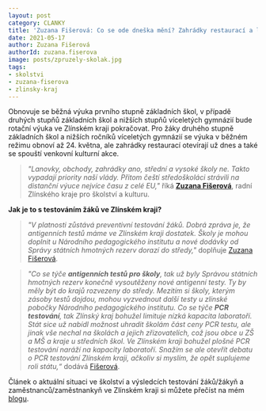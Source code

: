 ```yaml
---
layout: post
category: CLANKY
title: 'Zuzana Fišerová: Co se ode dneška mění? Zahrádky restaurací a lanovky otevřeny, střední a vysoké školy ne'
date: 2021-05-17
author: Zuzana Fišerová
authorId: zuzana.fiserova
image: posts/zpruzely-skolak.jpg
tags: 
- skolstvi
- zuzana-fiserova
- zlinsky-kraj
---
```


Obnovuje se běžná výuka prvního stupně základních škol, v případě druhých stupňů základních škol a nižších stupňů víceletých gymnázií bude rotační výuka ve Zlínském kraji pokračovat. Pro žáky druhého stupně základních škol a nižších ročníků víceletých gymnázií se výuka v běžném režimu obnoví až 24. května, ale zahrádky restaurací otevírají už dnes a také se spouští venkovní kulturní akce.

> *"Lanovky, obchody, zahrádky ano, střední a vysoké školy ne. Takto vypadají priority naší vlády. Přitom čeští středoškoláci strávili na distanční výuce nejvíce času z celé EU,"* říká **[Zuzana Fišerová](https://zlinsky.pirati.cz/lide/zuzana-fiserova/)**, radní Zlínského kraje pro školství a kulturu.
> 


**Jak je to s testováním žáků ve Zlínském kraji?**

> *"V platnosti zůstává preventivní testování žáků. Dobrá zpráva je, že antigenních testů máme ve Zlínském kraji dostatek. Školy je mohou doplnit u Národního pedagogického institutu a nové dodávky od Správy státních hmotných rezerv dorazí do středy,"* doplňuje [Zuzana Fišerová](https://zlinsky.pirati.cz/lide/zuzana-fiserova/).
> 

> *"Co se týče **antigenních testů pro školy**, tak už byly Správou státních hmotných rezerv konečně vysoutěženy nové antigenní testy. Ty by měly být do krajů rozvezeny do středy. Mezitím si školy, kterým zásoby testů dojdou, mohou vyzvednout další testy u zlínské pobočky Národního pedagogického institutu. Co se týče **PCR testování**, tak Zlínský kraj bohužel limituje nízká kapacita laboratoří. Stát sice už nabídl možnost uhradit školám část ceny PCR testu, ale jinak vše nechal na školách a jejich zřizovatelích, což jsou obce u ZŠ a MŠ a kraje u středních škol. Ve Zlínském kraji bohužel plošné PCR testování naráží na kapacity laboratoří. Snažím se ale otevřít debatu o PCR testování Zlínském kraji, ačkoliv si myslím, že opět suplujeme roli státu,“* dodává [Fišerová](https://zlinsky.pirati.cz/lide/zuzana-fiserova/).
> 

Článek o aktuální situaci ve školství a výsledcích testování žáků/žákyň a zaměstnanců/zaměstnankyň ve Zlínském kraji si můžete přečíst na mém [blogu](https://zfiserova.cz/aktualni-situace-ve-skolstvi-vysledky-testovani-zaku-zakyn-a-zamestnancu-zamestnankyn/).
